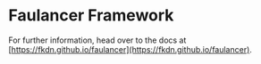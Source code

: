 # Faulancer Framework

For further information, head over to the docs at [https://fkdn.github.io/faulancer](https://fkdn.github.io/faulancer).